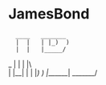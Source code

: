 # JamesBond
      ____   _______
      |  |   | |_)  )
      |  |   |_____/
  _   |  |   |  |\  \
 | |__|  |   |  |_)  )
 |_______|   _______/
